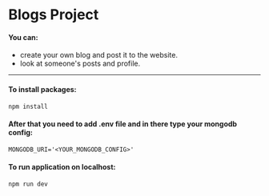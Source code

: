 # Blogs Project

#### You can:
- create your own blog and post it to the website.
- look at someone's posts and profile.
---

#### To install packages:
```
npm install
```

#### After that you need to add .env file and in there type your mongodb config:
```
MONGODB_URI='<YOUR_MONGODB_CONFIG>'
```

#### To run application on localhost:
```
npm run dev
```